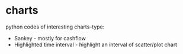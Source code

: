 # charts
python codes of interesting charts-type:
- Sankey - mostly for cashflow  
- Highlighted time interval - highlight an interval of scatter/plot chart  
